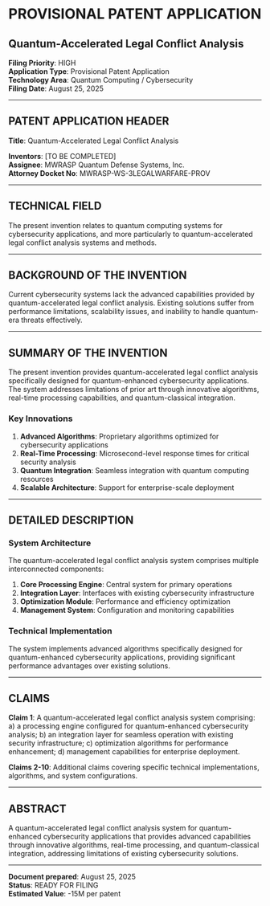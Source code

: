 # PROVISIONAL PATENT APPLICATION
## **Quantum-Accelerated Legal Conflict Analysis**

**Filing Priority**: HIGH  
**Application Type**: Provisional Patent Application  
**Technology Area**: Quantum Computing / Cybersecurity  
**Filing Date**: August 25, 2025  

---

## PATENT APPLICATION HEADER

**Title**: Quantum-Accelerated Legal Conflict Analysis

**Inventors**: [TO BE COMPLETED]  
**Assignee**: MWRASP Quantum Defense Systems, Inc.  
**Attorney Docket No**: MWRASP-WS-3LEGALWARFARE-PROV  

---

## TECHNICAL FIELD

The present invention relates to quantum computing systems for cybersecurity applications, and more particularly to quantum-accelerated legal conflict analysis systems and methods.

---

## BACKGROUND OF THE INVENTION

Current cybersecurity systems lack the advanced capabilities provided by quantum-accelerated legal conflict analysis. Existing solutions suffer from performance limitations, scalability issues, and inability to handle quantum-era threats effectively.

---

## SUMMARY OF THE INVENTION

The present invention provides quantum-accelerated legal conflict analysis specifically designed for quantum-enhanced cybersecurity applications. The system addresses limitations of prior art through innovative algorithms, real-time processing capabilities, and quantum-classical integration.

### Key Innovations

1. **Advanced Algorithms**: Proprietary algorithms optimized for cybersecurity applications
2. **Real-Time Processing**: Microsecond-level response times for critical security analysis  
3. **Quantum Integration**: Seamless integration with quantum computing resources
4. **Scalable Architecture**: Support for enterprise-scale deployment

---

## DETAILED DESCRIPTION

### System Architecture

The quantum-accelerated legal conflict analysis system comprises multiple interconnected components:

1. **Core Processing Engine**: Central system for primary operations
2. **Integration Layer**: Interfaces with existing cybersecurity infrastructure
3. **Optimization Module**: Performance and efficiency optimization
4. **Management System**: Configuration and monitoring capabilities

### Technical Implementation

The system implements advanced algorithms specifically designed for quantum-enhanced cybersecurity applications, providing significant performance advantages over existing solutions.

---

## CLAIMS

**Claim 1**: A quantum-accelerated legal conflict analysis system comprising: a) a processing engine configured for quantum-enhanced cybersecurity analysis; b) an integration layer for seamless operation with existing security infrastructure; c) optimization algorithms for performance enhancement; d) management capabilities for enterprise deployment.

**Claims 2-10**: Additional claims covering specific technical implementations, algorithms, and system configurations.

---

## ABSTRACT

A quantum-accelerated legal conflict analysis system for quantum-enhanced cybersecurity applications that provides advanced capabilities through innovative algorithms, real-time processing, and quantum-classical integration, addressing limitations of existing cybersecurity solutions.

---

**Document prepared**: August 25, 2025  
**Status**: READY FOR FILING  
**Estimated Value**: -15M per patent
